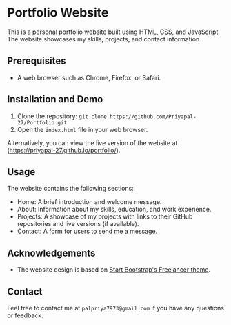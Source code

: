 # Portfolio Website

This is a personal portfolio website built using HTML, CSS, and JavaScript. The website showcases my skills, projects, and contact information.

## Prerequisites

- A web browser such as Chrome, Firefox, or Safari.

## Installation and Demo

1. Clone the repository: `git clone https://github.com/Priyapal-27/Portfolio.git`
2. Open the `index.html` file in your web browser.

Alternatively, you can view the live version of the website at (https://priyapal-27.github.io/portfolio/).

## Usage

The website contains the following sections:

- Home: A brief introduction and welcome message.
- About: Information about my skills, education, and work experience.
- Projects: A showcase of my projects with links to their GitHub repositories and live versions (if available).
- Contact: A form for users to send me a message.

## Acknowledgements

- The website design is based on [Start Bootstrap's Freelancer theme](https://startbootstrap.com/theme/freelancer).

## Contact

Feel free to contact me at `palpriya7973@gmail.com` if you have any questions or feedback.
